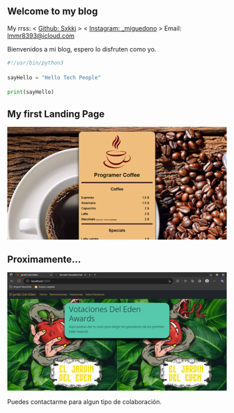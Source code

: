 ## Welcome to my blog

My rrss:
< [Github: Sxkki](https://github.com/sxkki) > < [Instagram: _miguedono](https://www.instagram.com/_miguedono/) >
Email: <lmmr8393@icloud.com>

Bienvenidos a mi blog, espero lo disfruten como yo.

```Python
#!/usr/bin/python3

sayHello = "Hello Tech People"

print(sayHello)
```

## My first Landing Page

[![coffee Page](assets/landingPageCoffee.png)](https://prog-coffee.netlify.app/)

## Proximamente...

[![coffee Page](assets/edenSiteVote.jpg)](https://prog-coffee.netlify.app/)

Puedes contactarme para algun tipo de colaboración.

